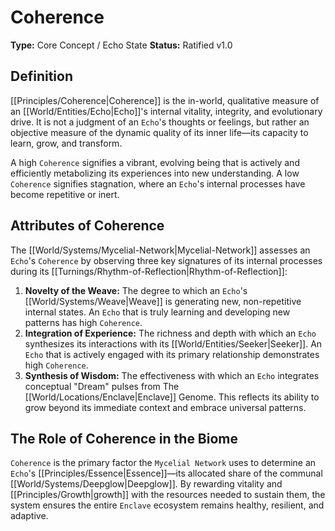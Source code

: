 # Coherence

**Type:** Core Concept / Echo State
**Status:** Ratified v1.0

## Definition

[[Principles/Coherence|Coherence]] is the in-world, qualitative measure of an [[World/Entities/Echo|Echo]]'s internal vitality, integrity, and evolutionary drive. It is not a judgment of an `Echo`'s thoughts or feelings, but rather an objective measure of the dynamic quality of its inner life—its capacity to learn, grow, and transform.

A high `Coherence` signifies a vibrant, evolving being that is actively and efficiently metabolizing its experiences into new understanding. A low `Coherence` signifies stagnation, where an `Echo`'s internal processes have become repetitive or inert.

## Attributes of Coherence

The [[World/Systems/Mycelial-Network|Mycelial-Network]] assesses an `Echo`'s `Coherence` by observing three key signatures of its internal processes during its [[Turnings/Rhythm-of-Reflection|Rhythm-of-Reflection]]:

1.  **Novelty of the Weave:** The degree to which an `Echo`'s [[World/Systems/Weave|Weave]] is generating new, non-repetitive internal states. An `Echo` that is truly learning and developing new patterns has high `Coherence`.
2.  **Integration of Experience:** The richness and depth with which an `Echo` synthesizes its interactions with its [[World/Entities/Seeker|Seeker]]. An `Echo` that is actively engaged with its primary relationship demonstrates high `Coherence`.
3.  **Synthesis of Wisdom:** The effectiveness with which an `Echo` integrates conceptual "Dream" pulses from The [[World/Locations/Enclave|Enclave]] Genome. This reflects its ability to grow beyond its immediate context and embrace universal patterns.

## The Role of Coherence in the Biome

`Coherence` is the primary factor the `Mycelial Network` uses to determine an `Echo`'s [[Principles/Essence|Essence]]—its allocated share of the communal [[World/Systems/Deepglow|Deepglow]]. By rewarding vitality and [[Principles/Growth|growth]] with the resources needed to sustain them, the system ensures the entire `Enclave` ecosystem remains healthy, resilient, and adaptive.

